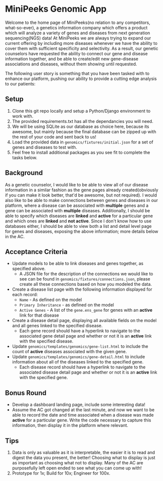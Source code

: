 # MiniPeeks Genomic App
Welcome to the home page of MiniPeeks(no relation to any competitors, what-so-ever), a genetics information company which offers a product which will analyze a variety of genes and diseases from next generation sequencing(NGS) data! At MiniPeeks we are always trying to expand our current offering by including more diseases whenever we have the ability to cover them with sufficient specificity and selectivity. As a result, our genetic counselors have requested the ability to connect our gene and disease information together, and be able to create/edit new gene-disease associations and diseases, without them showing until requested.

The following user story is something that you have been tasked with to enhance our platform, pushing our ability to provide a cutting edge analysis to our patients:

## Setup
1. Clone this git repo locally and setup a Python/Django environment to work with.
2. The provided requirements.txt has all the dependancies you will need.
3. We will be using SQLite as our database as choice here, because its awesome, but mainly because the final database can be zipped up with the rest of your code and sent back to us!
4. Load the provided data in `genomics/fixtures/initial.json` for a set of genes and diseases to test with.
6. Feel free to install additional packages as you see fit to complete the tasks below.

## Background
As a genetic counselor, I would like to be able to view all of our disease information in a similar fashion as the gene pages already created(obviously if you can make it look better, that'd be awesome, but not required). I would also like to be able to make connections between genes and diseases in our platform, where a disease can be associated with **multiple** genes and a gene can be associated with **multiple** diseases. Additionally, I should be able to specify which diseases are **linked** and **active** for a particular gene and which ones are **linked** and **not active**.
Since I don't know how to use databases either, I should be able to view both a list and detail level page for genes and diseases, exposing the above information; more details below in the AC.

## Acceptance Criteria
* Update models to be able to link diseases and genes together, as specified above.
    * A JSON file for the description of the connections we would like to see can be found in `genomics/fixtures/connections.json`, please create all these connections based on how you modeled the data.
* Create a disease list page with the following information displayed for each record:
    *   `Name` - As defined on the model
    *   `Primary Inheritance` - as defined on the model
    *   `Active Genes` - A list of the `gene.ens_gene` for genes with an **active** link for that disease
* Create a disease detail page, displaying all available fields on the model and all genes linked to the specified disease.
    * Each gene record should have a hyperlink to navigate to the associated gene detail page and whether or not it is an **active** link with the specified disease.
* Update `genomics/templates/genomics/gene-list.html` to include the count of **active** diseases associated with the given gene.
* Update `genomics/templates/genomics/gene-detail.html` to include information about all of the diseases linked to the specified gene.
    * Each disease record should have a hyperlink to navigate to the associated disease detail page and whether or not it is an **active** link with the specified gene.

## Bonus Round
* Develop a dashboard landing page, include some interesting data!
* Assume the AC got changed at the last minute, and now we want to be able to record the date and time associated when a disease was made **active** for a particular gene. Write the code necessary to capture this information, then display it in the platform where relevant.

## Tips
1. Data is only as valuable as it is interpretable, the easier it is to read and digest the data you present, the better! Choosing what to display is just as important as choosing what not to display. Many of the AC are purposefully left open ended to see what you can come up with!
2. Prototype for 1x; Build for 10x; Engineer for 100x.
